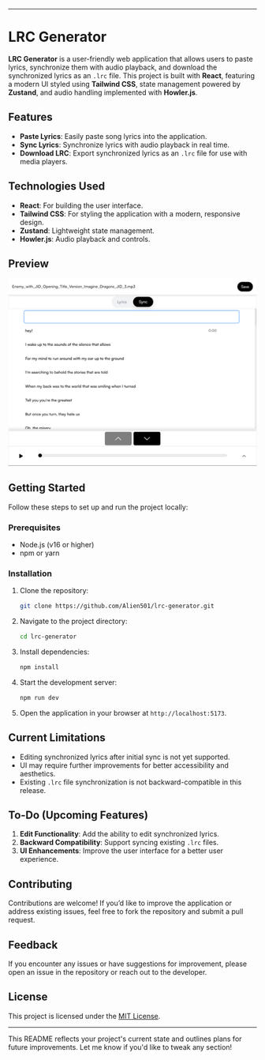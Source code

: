 
---

# LRC Generator

**LRC Generator** is a user-friendly web application that allows users to paste lyrics, synchronize them with audio playback, and download the synchronized lyrics as an `.lrc` file. This project is built with **React**, featuring a modern UI styled using **Tailwind CSS**, state management powered by **Zustand**, and audio handling implemented with **Howler.js**.

## Features

- **Paste Lyrics**: Easily paste song lyrics into the application.
- **Sync Lyrics**: Synchronize lyrics with audio playback in real time.
- **Download LRC**: Export synchronized lyrics as an `.lrc` file for use with media players.

## Technologies Used

- **React**: For building the user interface.
- **Tailwind CSS**: For styling the application with a modern, responsive design.
- **Zustand**: Lightweight state management.
- **Howler.js**: Audio playback and controls.

## Preview

![Screenshot of LRC Generator](/screenshot/image.png)

## Getting Started

Follow these steps to set up and run the project locally:

### Prerequisites
- Node.js (v16 or higher)
- npm or yarn

### Installation

1. Clone the repository:
   ```bash
   git clone https://github.com/Alien501/lrc-generator.git
   ```
2. Navigate to the project directory:
   ```bash
   cd lrc-generator
   ```
3. Install dependencies:
   ```bash
   npm install
   ```
4. Start the development server:
   ```bash
   npm run dev
   ```
5. Open the application in your browser at `http://localhost:5173`.

## Current Limitations

- Editing synchronized lyrics after initial sync is not yet supported.
- UI may require further improvements for better accessibility and aesthetics.
- Existing `.lrc` file synchronization is not backward-compatible in this release.

## To-Do (Upcoming Features)

1. **Edit Functionality**: Add the ability to edit synchronized lyrics.
2. **Backward Compatibility**: Support syncing existing `.lrc` files.
3. **UI Enhancements**: Improve the user interface for a better user experience.

## Contributing

Contributions are welcome! If you’d like to improve the application or address existing issues, feel free to fork the repository and submit a pull request.

## Feedback

If you encounter any issues or have suggestions for improvement, please open an issue in the repository or reach out to the developer.

## License

This project is licensed under the [MIT License](LICENSE).

---

This README reflects your project's current state and outlines plans for future improvements. Let me know if you'd like to tweak any section!
